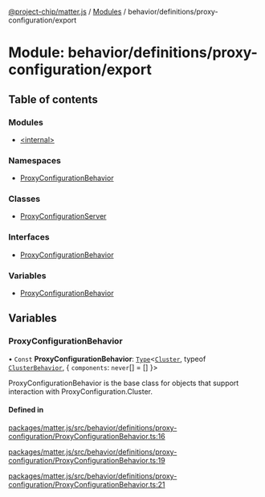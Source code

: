 [@project-chip/matter.js](../README.md) / [Modules](../modules.md) / behavior/definitions/proxy-configuration/export

# Module: behavior/definitions/proxy-configuration/export

## Table of contents

### Modules

- [\<internal\>](behavior_definitions_proxy_configuration_export._internal_.md)

### Namespaces

- [ProxyConfigurationBehavior](behavior_definitions_proxy_configuration_export.ProxyConfigurationBehavior.md)

### Classes

- [ProxyConfigurationServer](../classes/behavior_definitions_proxy_configuration_export.ProxyConfigurationServer.md)

### Interfaces

- [ProxyConfigurationBehavior](../interfaces/behavior_definitions_proxy_configuration_export.ProxyConfigurationBehavior-1.md)

### Variables

- [ProxyConfigurationBehavior](behavior_definitions_proxy_configuration_export.md#proxyconfigurationbehavior)

## Variables

### ProxyConfigurationBehavior

• `Const` **ProxyConfigurationBehavior**: [`Type`](../interfaces/behavior_cluster_export.ClusterBehavior.Type.md)\<[`Cluster`](../interfaces/cluster_export.ProxyConfiguration.Cluster.md), typeof [`ClusterBehavior`](behavior_cluster_export.ClusterBehavior.md), \{ `components`: `never`[] = [] }\>

ProxyConfigurationBehavior is the base class for objects that support interaction with ProxyConfiguration.Cluster.

#### Defined in

[packages/matter.js/src/behavior/definitions/proxy-configuration/ProxyConfigurationBehavior.ts:16](https://github.com/project-chip/matter.js/blob/3adaded6/packages/matter.js/src/behavior/definitions/proxy-configuration/ProxyConfigurationBehavior.ts#L16)

[packages/matter.js/src/behavior/definitions/proxy-configuration/ProxyConfigurationBehavior.ts:19](https://github.com/project-chip/matter.js/blob/3adaded6/packages/matter.js/src/behavior/definitions/proxy-configuration/ProxyConfigurationBehavior.ts#L19)

[packages/matter.js/src/behavior/definitions/proxy-configuration/ProxyConfigurationBehavior.ts:21](https://github.com/project-chip/matter.js/blob/3adaded6/packages/matter.js/src/behavior/definitions/proxy-configuration/ProxyConfigurationBehavior.ts#L21)

